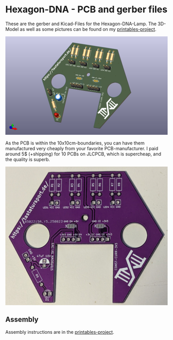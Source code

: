 # Hexagon-DNA - PCB and gerber files

These are the gerber and Kicad-Files for the Hexagon-DNA-Lamp. The 3D-Model as well as some pictures can be found on my [printables-project](https://www.printables.com/model/1434750).  

![Rendered PCB](/img/hex-dna-pcb-render.png) 

As the PCB is within the 10x10cm-boundaries, you can have them manufactured very cheaply from your favorite PCB-manufacturer. I paid around 5$ (+shipping) for 10 PCBs on JLCPCB, which is supercheap, and the quality is superb.

![Actual PCB](/img/hex-dna-pcb.jpg)

## Assembly

Assembly instructions are in the [printables-project](https://www.printables.com/model/1434750).

